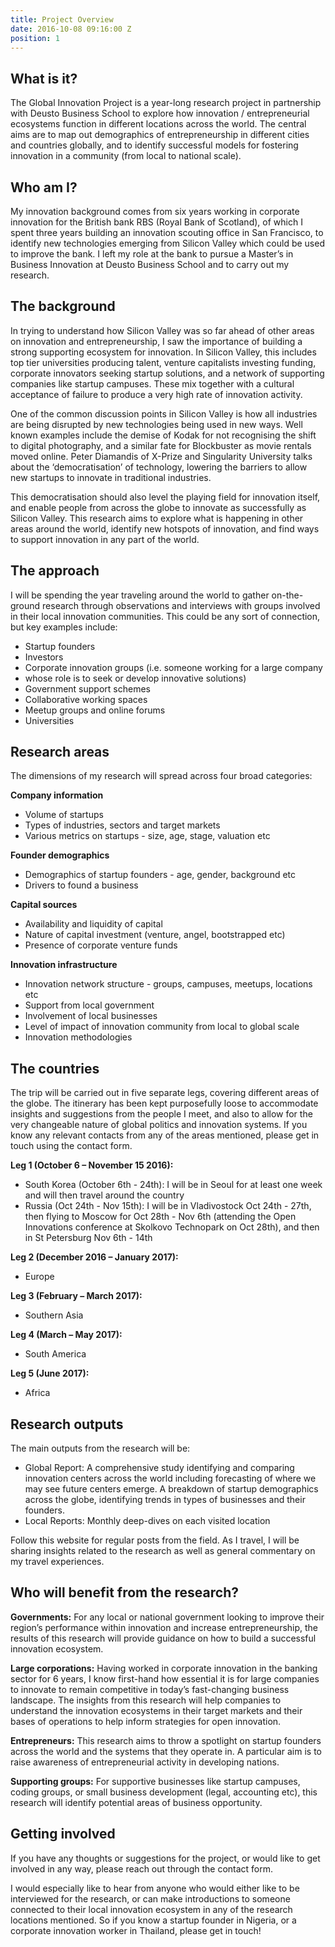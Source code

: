 ```yaml
---
title: Project Overview
date: 2016-10-08 09:16:00 Z
position: 1
---
```


## What is it?

The Global Innovation Project is a year-long research project in partnership with Deusto Business School to explore how innovation / entrepreneurial ecosystems function in different locations across the world. The central aims are to map out demographics of entrepreneurship in different cities and countries globally, and to identify successful models for fostering innovation in a community (from local to national scale).

## Who am I?

My innovation background comes from six years working in corporate innovation for the British bank RBS (Royal Bank of Scotland), of which I spent three years building an innovation scouting office in San Francisco, to identify new technologies emerging from Silicon Valley which could be used to improve the bank. I left my role at the bank to pursue a Master’s in Business Innovation at Deusto Business School and to carry out my research.

## The background

In trying to understand how Silicon Valley was so far ahead of other areas on innovation and entrepreneurship, I saw the importance of building a strong supporting ecosystem for innovation. In Silicon Valley, this includes top tier universities producing talent, venture capitalists investing funding, corporate innovators seeking startup solutions, and a network of supporting companies like startup campuses. These mix together with a cultural acceptance of failure to produce a very high rate of innovation activity.

One of the common discussion points in Silicon Valley is how all industries are being disrupted by new technologies being used in new ways. Well known examples include the demise of Kodak for not recognising the shift to digital photography, and a similar fate for Blockbuster as movie rentals moved online. Peter Diamandis of X-Prize and Singularity University talks about the ‘democratisation’ of technology, lowering the barriers to allow new startups to innovate in traditional industries.

This democratisation should also level the playing field for innovation itself, and enable people from across the globe to innovate as successfully as Silicon Valley. This research aims to explore what is happening in other areas around the world, identify new hotspots of innovation, and find ways to support innovation in any part of the world.

## The approach

I will be spending the year traveling around the world to gather on-the-ground research through observations and interviews with groups involved in their local innovation communities. This could be any sort of connection, but key examples include:

* Startup founders
* Investors
* Corporate innovation groups (i.e. someone working for a large company
* whose role is to seek or develop innovative solutions)
* Government support schemes
* Collaborative working spaces
* Meetup groups and online forums
* Universities

## Research areas

The dimensions of my research will spread across four broad categories:

**Company information**

* Volume of startups
* Types of industries, sectors and target markets
* Various metrics on startups - size, age, stage, valuation etc

**Founder demographics**

* Demographics of startup founders - age, gender, background etc
* Drivers to found a business

**Capital sources**

* Availability and liquidity of capital
* Nature of capital investment (venture, angel, bootstrapped etc)
* Presence of corporate venture funds

**Innovation infrastructure**

* Innovation network structure - groups, campuses, meetups, locations etc
* Support from local government
* Involvement of local businesses
* Level of impact of innovation community from local to global scale
* Innovation methodologies

## The countries

The trip will be carried out in five separate legs, covering different areas of the globe. The itinerary has been kept purposefully loose to accommodate insights and suggestions from the people I meet, and also to allow for the very changeable nature of global politics and innovation systems. If you know any relevant contacts from any of the areas mentioned, please get in touch using the contact form. 

**Leg 1 (October 6 – November 15 2016):**

* South Korea (October 6th - 24th): I will be in Seoul for at least one week and will then travel around the country
* Russia (Oct 24th - Nov 15th): I will be in Vladivostock Oct 24th - 27th, then flying to Moscow for Oct 28th - Nov 6th (attending the Open Innovations conference at Skolkovo Technopark on Oct 28th), and then in St Petersburg Nov 6th - 14th

**Leg 2 (December 2016 – January 2017):**

* Europe

**Leg 3 (February – March 2017):**

* Southern Asia

**Leg 4 (March – May 2017):**

* South America

**Leg 5 (June 2017):**

* Africa

## Research outputs

The main outputs from the research will be:

* Global Report: A comprehensive study identifying and comparing innovation centers across the world including forecasting of where we may see future centers emerge. A breakdown of startup demographics across the globe, identifying trends in types of businesses and their founders. 
* Local Reports: Monthly deep-dives on each visited location

Follow this website for regular posts from the field. As I travel, I will be sharing insights related to the research as well as general commentary on my travel experiences.

## Who will benefit from the research?

**Governments:**
For any local or national government looking to improve their region’s performance within innovation and increase entrepreneurship, the results of this research will provide guidance on how to build a successful innovation ecosystem.

**Large corporations:**
Having worked in corporate innovation in the banking sector for 6 years, I know first-hand how essential it is for large companies to innovate to remain competitive in today’s fast-changing business landscape. The insights from this research will help companies to understand the innovation ecosystems in their target markets and their bases of operations to help inform strategies for open innovation.

**Entrepreneurs:**
This research aims to throw a spotlight on startup founders across the world and the systems that they operate in. A particular aim is to raise awareness of entrepreneurial activity in developing nations.

**Supporting groups:**
For supportive businesses like startup campuses, coding groups, or small business development (legal, accounting etc), this research will identify potential areas of business opportunity.

## Getting involved

If you have any thoughts or suggestions for the project, or would like to get involved in any way, please reach out through the contact form. 

I would especially like to hear from anyone who would either like to be interviewed for the research, or can make introductions to someone connected to their local innovation ecosystem in any of the research locations mentioned. So if you know a startup founder in Nigeria, or a corporate innovation worker in Thailand, please get in touch!
